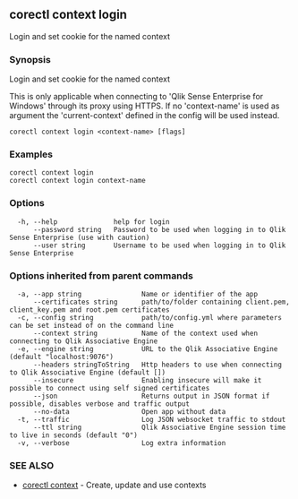 ## corectl context login

Login and set cookie for the named context

### Synopsis

Login and set cookie for the named context
	
This is only applicable when connecting to 'Qlik Sense Enterprise for Windows' through its proxy using HTTPS.
If no 'context-name' is used as argument the 'current-context' defined in the config will be used instead.

```
corectl context login <context-name> [flags]
```

### Examples

```
corectl context login
corectl context login context-name
```

### Options

```
  -h, --help              help for login
      --password string   Password to be used when logging in to Qlik Sense Enterprise (use with caution)
      --user string       Username to be used when logging in to Qlik Sense Enterprise
```

### Options inherited from parent commands

```
  -a, --app string               Name or identifier of the app
      --certificates string      path/to/folder containing client.pem, client_key.pem and root.pem certificates
  -c, --config string            path/to/config.yml where parameters can be set instead of on the command line
      --context string           Name of the context used when connecting to Qlik Associative Engine
  -e, --engine string            URL to the Qlik Associative Engine (default "localhost:9076")
      --headers stringToString   Http headers to use when connecting to Qlik Associative Engine (default [])
      --insecure                 Enabling insecure will make it possible to connect using self signed certificates
      --json                     Returns output in JSON format if possible, disables verbose and traffic output
      --no-data                  Open app without data
  -t, --traffic                  Log JSON websocket traffic to stdout
      --ttl string               Qlik Associative Engine session time to live in seconds (default "0")
  -v, --verbose                  Log extra information
```

### SEE ALSO

* [corectl context](corectl_context.md)	 - Create, update and use contexts

